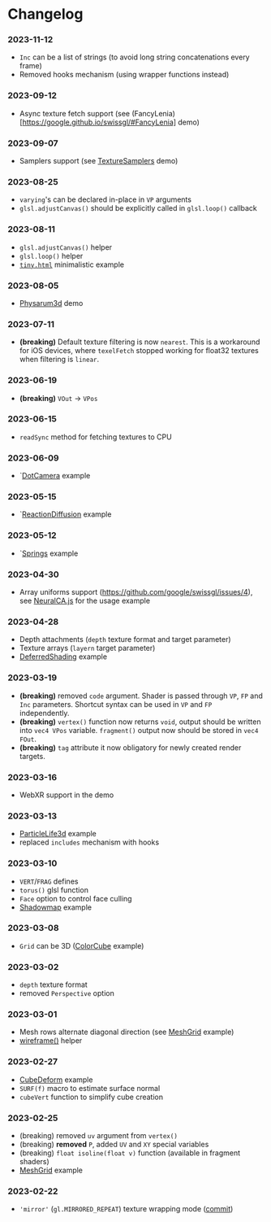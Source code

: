 # Changelog

### 2023-11-12
* `Inc` can be a list of strings (to avoid long string concatenations every frame)
* Removed hooks mechanism (using wrapper functions instead)

### 2023-09-12
* Async texture fetch support (see (FancyLenia)[https://google.github.io/swissgl/#FancyLenia] demo)

### 2023-09-07
* Samplers support (see [TextureSamplers](https://google.github.io/swissgl/#TextureSamplers) demo)

### 2023-08-25
* `varying`'s can be declared in-place in `VP` arguments
* `glsl.adjustCanvas()` should be explicitly called in `glsl.loop()` callback

### 2023-08-11
* `glsl.adjustCanvas()` helper
* `glsl.loop()` helper
* [`tiny.html`](https://google.github.io/swissgl/tiny.html) minimalistic example

### 2023-08-05
* [Physarum3d](https://google.github.io/swissgl/#Physarum3d) demo


### 2023-07-11
* **(breaking)** Default texture filtering is now `nearest`. This is a workaround for iOS devices, where `texelFetch` stopped working for float32 textures when filtering is `linear`.

### 2023-06-19
* **(breaking)** `VOut` -> `VPos`

### 2023-06-15
* `readSync` method for fetching textures to CPU


### 2023-06-09
* `[DotCamera](https://google.github.io/swissgl/#DotCamera) example


### 2023-05-15
* `[ReactionDiffusion](https://google.github.io/swissgl/#ReactionDiffusion) example

### 2023-05-12
* `[Springs](https://google.github.io/swissgl/#Springs) example

### 2023-04-30
* Array uniforms support (https://github.com/google/swissgl/issues/4), see [NeuralCA.js](https://github.com/google/swissgl/blob/main/demo/NeuralCA.js) for the usage example

### 2023-04-28
* Depth attachments (`depth` texture format and target parameter)
* Texture arrays (`layern` target parameter)
* [DeferredShading](https://google.github.io/swissgl/#DeferredShading) example


### 2023-03-19
* **(breaking)** removed `code` argument. Shader is passed through `VP`, `FP` and `Inc` parameters. Shortcut syntax can be used in `VP` and `FP` independently.
* **(breaking)** `vertex()` function now returns `void`,  output should be written into `vec4 VPos` variable. `fragment()` output now should be stored in `vec4 FOut`.
* **(breaking)** `tag` attribute it now obligatory for newly created render targets.

### 2023-03-16
* WebXR support in the demo

### 2023-03-13
* [ParticleLife3d](https://google.github.io/swissgl/#ParticleLife3d) example
* replaced `includes` mechanism with hooks

### 2023-03-10
* `VERT`/`FRAG` defines
* `torus()` glsl function
* `Face` option to control face culling
* [Shadowmap](https://google.github.io/swissgl/#Shadowmap) example

### 2023-03-08
* `Grid` can be 3D ([ColorCube](https://google.github.io/swissgl/#ColorCube) example)

### 2023-03-02
* `depth` texture format
* removed `Perspective` option

### 2023-03-01
* Mesh rows alternate diagonal direction (see [MeshGrid](https://google.github.io/swissgl/#MeshGrid) example)
* [wireframe()](https://github.com/google/swissgl/blob/8cf8cac20c4ec3352fec639c8d22dc5814d5e674/swissgl.js#L201) helper

### 2023-02-27
* [CubeDeform](../demo/CubeDeform.js) example
* `SURF(f)` macro to estimate surface normal
* `cubeVert` function to simplify cube creation

### 2023-02-25
* (breaking) removed `uv` argument from `vertex()`
* (breaking) **removed** `P`, added `UV` and `XY` special variables
* (breaking) `float isoline(float v)` function (available in fragment shaders)
* [MeshGrid](../demo/MeshGrid.js) example

### 2023-02-22
* `'mirror'` (`gl.MIRRORED_REPEAT`) texture wrapping mode ([commit](https://github.com/google/swissgl/commit/d690e94fff35766b5a6358d96a4b7d6c59cff166))